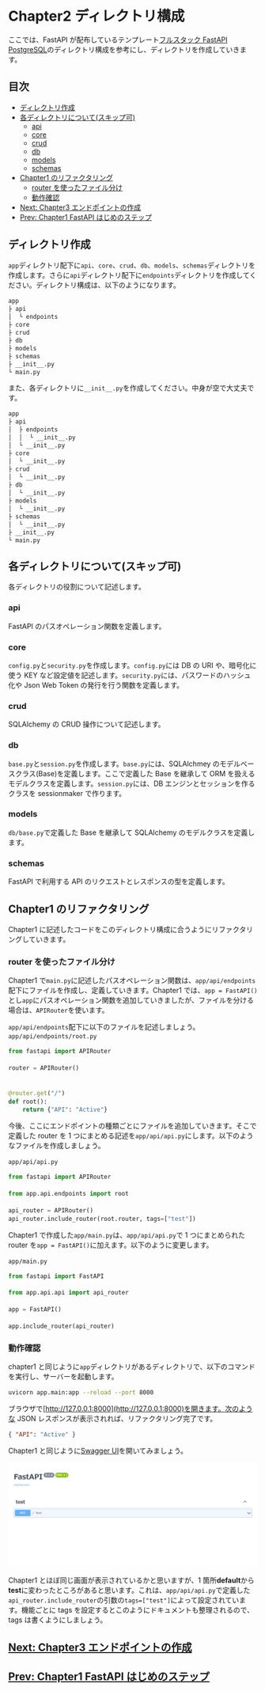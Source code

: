 <!-- omit in toc -->
# Chapter2 ディレクトリ構成

ここでは、FastAPI が配布しているテンプレート[フルスタック FastAPI PostgreSQL](https://github.com/tiangolo/full-stack-fastapi-postgresql)のディレクトリ構成を参考にし、ディレクトリを作成していきます。

<!-- omit in toc -->
## 目次

- [ディレクトリ作成](#ディレクトリ作成)
- [各ディレクトリについて(スキップ可)](#各ディレクトリについてスキップ可)
  - [api](#api)
  - [core](#core)
  - [crud](#crud)
  - [db](#db)
  - [models](#models)
  - [schemas](#schemas)
- [Chapter1 のリファクタリング](#chapter1-のリファクタリング)
  - [router を使ったファイル分け](#router-を使ったファイル分け)
  - [動作確認](#動作確認)
- [Next: Chapter3 エンドポイントの作成](#next-chapter3-エンドポイントの作成)
- [Prev: Chapter1 FastAPI はじめのステップ](#prev-chapter1-fastapi-はじめのステップ)

## ディレクトリ作成

`app`ディレクトリ配下に`api`、`core`、`crud`、`db`、`models`、`schemas`ディレクトリを作成します。さらに`api`ディレクトリ配下に`endpoints`ディレクトリを作成してください。ディレクトリ構成は、以下のようになります。

```
app
├ api
│  └ endpoints
├ core
├ crud
├ db
├ models
├ schemas
├ __init__.py
└ main.py
```

また、各ディレクトリに`__init__.py`を作成してください。中身が空で大丈夫です。

```
app
├ api
│  ├ endpoints
│  │  └ __init__.py
│  └ __init__.py
├ core
│  └ __init__.py
├ crud
│  └ __init__.py
├ db
│  └ __init__.py
├ models
│  └ __init__.py
├ schemas
│  └ __init__.py
├ __init__.py
└ main.py
```

## 各ディレクトリについて(スキップ可)

各ディレクトリの役割について記述します。

### api

FastAPI のパスオペレーション関数を定義します。

### core

`config.py`と`security.py`を作成します。`config.py`には DB の URI や、暗号化に使う KEY など設定値を記述します。`security.py`には、パスワードのハッシュ化や Json Web Token の発行を行う関数を定義します。

### crud

SQLAlchemy の CRUD 操作について記述します。

### db

`base.py`と`session.py`を作成します。`base.py`には、SQLAlchmey のモデルベースクラス(Base)を定義します。ここで定義した Base を継承して ORM を扱えるモデルクラスを定義します。`session.py`には、DB エンジンとセッションを作るクラスを sessionmaker で作ります。

### models

`db/base.py`で定義した Base を継承して SQLAlchemy のモデルクラスを定義します。

### schemas

FastAPI で利用する API のリクエストとレスポンスの型を定義します。

## Chapter1 のリファクタリング

Chapter1 に記述したコードをこのディレクトリ構成に合うようにリファクタリングしていきます。

### router を使ったファイル分け

Chapter1 で`main.py`に記述したパスオペレーション関数は、`app/api/endpoints`配下にファイルを作成し、定義していきます。Chapter1 では、`app = FastAPI()`とし`app`にパスオペレーション関数を追加していきましたが、ファイルを分ける場合は、`APIRouter`を使います。

`app/api/endpoints`配下に以下のファイルを記述しましょう。
`app/api/endpoints/root.py`

```python
from fastapi import APIRouter

router = APIRouter()


@router.get("/")
def root():
    return {"API": "Active"}
```

今後、ここにエンドポイントの種類ごとにファイルを追加していきます。そこで定義した router を 1 つにまとめる記述を`app/api/api.py`にします。以下のようなファイルを作成しましょう。

`app/api/api.py`

```python
from fastapi import APIRouter

from app.api.endpoints import root

api_router = APIRouter()
api_router.include_router(root.router, tags=["test"])
```

Chapter1 で作成した`app/main.py`は、`app/api/api.py`で 1 つにまとめられた router を`app = FastAPI()`に加えます。以下のように変更します。

`app/main.py`

```python
from fastapi import FastAPI

from app.api.api import api_router

app = FastAPI()

app.include_router(api_router)
```

### 動作確認

chapter1 と同じように`app`ディレクトリがあるディレクトリで、以下のコマンドを実行し、サーバーを起動します。

```bash
uvicorn app.main:app --reload --port 8000
```

ブラウザで[http://127.0.0.1:8000](http://127.0.0.1:8000)を開きます。次のような JSON レスポンスが表示されれば、リファクタリング完了です。

```json
{ "API": "Active" }
```

Chapter1 と同じように[Swagger UI](http://127.0.0.1:8000/docs)を開いてみましょう。

![SwaggerUI](..\images\ch2_swagger_ui.png)

Chapter1 とほぼ同じ画面が表示されているかと思いますが、1 箇所**default**から**test**に変わったところがあると思います。これは、`app/api/api.py`で定義した`api_router.include_router`の引数の`tags=["test"]`によって設定されています。機能ごとに tags を設定するとこのようにドキュメントも整理されるので、tags は書くようにしましょう。

## [Next: Chapter3 エンドポイントの作成](../chapters/chapter3.md)

## [Prev: Chapter1 FastAPI はじめのステップ](../chapters/chapter1.md)
